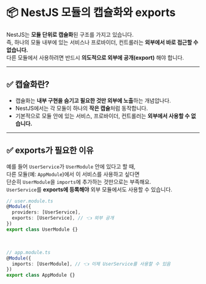 # 📦 NestJS 모듈의 캡슐화와 exports
NestJS는 **모듈 단위로 캡슐화**된 구조를 가지고 있습니다.<br>
즉, 하나의 모듈 내부에 있는 서비스나 프로바이더, 컨트롤러는 **외부에서 바로 접근할 수 없습니다.**<br>
다른 모듈에서 사용하려면 반드시 **의도적으로 외부에 공개(export)** 해야 합니다.<br>

---

## ✅ 캡슐화란?
- 캡슐화는 **내부 구현을 숨기고 필요한 것만 외부에 노출**하는 개념압나다.<br>
- NestJS에서는 각 모듈이 하나의 **작은 캡슐**처럼 동작합니다.<br>
- 기본적으로 모듈 안에 있는 서비스, 프로바이더, 컨트롤러는 **외부에서 사용할 수 없습니다.**<br>

---

## ✅ exports가 필요한 이유
예를 들어 `UserService`가 `UserModule` 안에 있다고 할 때,<br>
다른 모듈(예: `AppModule`)에서 이 서비스를 사용하고 싶다면<br>
단순히 `UserModule`을 `imports`에 추가하는 것만으로는 부족해요.<br>
`UserService`를 **exports에 등록해야** 외부 모듈에서도 사용할 수 있습니다.<br>
```ts 
// user.module.ts
@Module({
  providers: [UserService],
  exports: [UserService], // 👈 외부 공개
})
export class UserModule {}
```
<br>

```ts 
// app.module.ts
@Module({
  imports: [UserModule], // 👈 이제 UserService를 사용할 수 있음
})
export class AppModule {}
```
